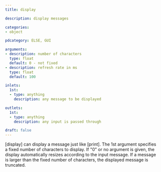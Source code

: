 ```yaml
---
title: display

description: display messages

categories:
- object

pdcategory: ELSE, GUI

arguments:
- description: number of characters
  type: float
  default: 0 - not fixed
- description: refresh rate in ms
  type: float
  default: 100

inlets:
  1st:
  - type: anything
    description: any message to be displayed

outlets:
  1st:
  - type: anything
    description: any input is passed through

draft: false
---
```


[display] can display a message just like [print]. The 1st argument specifies a fixed number of characters to display. If "0" or no argument is given, the display automatically resizes according to the input message. If a message is larger than the fixed number of characters, the displayed message is truncated.

